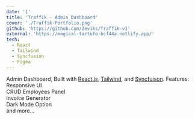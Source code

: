 ```yaml
---
date: '1'
title: 'Traffik - Admin Dashboard'
cover: './Traffik-Portfolio.png'
github: 'https://github.com/Zeviks/Traffik-v1'
external: 'https://magical-tartufo-bcf44a.netlify.app/'
tech:
  - React
  - Tailwind
  - Syncfusion
  - Figma
---
```


Admin Dashboard, Built with [React.js](https://reactjs.org/), [Tailwind](https://tailwindcss.com/), and [Syncfuison](https://www.syncfusion.com/).
Features:</br>
Responsive UI </br>
CRUD Employees Panel </br>
Invoice Generator </br>
Dark Mode Option </br>
and more... </br>
